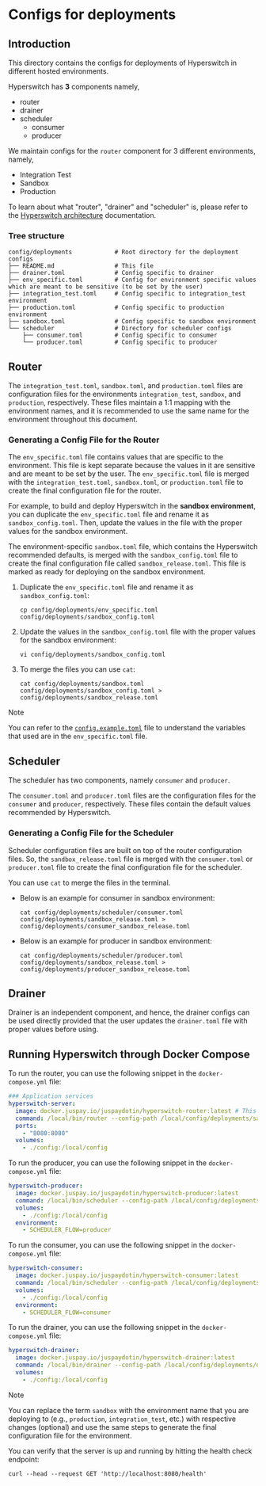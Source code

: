 # Configs for deployments

## Introduction

This directory contains the configs for deployments of Hyperswitch in different hosted environments.

Hyperswitch has **3** components namely,

- router
- drainer
- scheduler
  - consumer
  - producer

We maintain configs for the `router` component for 3 different environments, namely,

- Integration Test
- Sandbox
- Production

To learn about what "router", "drainer" and "scheduler" is, please refer to the [Hyperswitch architecture][architecture] documentation.

### Tree structure

```text
config/deployments            # Root directory for the deployment configs
├── README.md                 # This file
├── drainer.toml              # Config specific to drainer
├── env_specific.toml         # Config for environment specific values which are meant to be sensitive (to be set by the user)
├── integration_test.toml     # Config specific to integration_test environment
├── production.toml           # Config specific to production environment
├── sandbox.toml              # Config specific to sandbox environment
└── scheduler                 # Directory for scheduler configs
    ├── consumer.toml         # Config specific to consumer
    └── producer.toml         # Config specific to producer
```

## Router

The `integration_test.toml`, `sandbox.toml`, and `production.toml` files are configuration files for the environments `integration_test`, `sandbox`, and `production`, respectively. These files maintain a 1:1 mapping with the environment names, and it is recommended to use the same name for the environment throughout this document.

### Generating a Config File for the Router

The `env_specific.toml` file contains values that are specific to the environment. This file is kept separate because the values in it are sensitive and are meant to be set by the user. The `env_specific.toml` file is merged with the `integration_test.toml`, `sandbox.toml`, or `production.toml` file to create the final configuration file for the router.

For example, to build and deploy Hyperswitch in the **sandbox environment**, you can duplicate the `env_specific.toml` file and rename it as `sandbox_config.toml`. Then, update the values in the file with the proper values for the sandbox environment.

The environment-specific `sandbox.toml` file, which contains the Hyperswitch recommended defaults, is merged with the `sandbox_config.toml` file to create the final configuration file called `sandbox_release.toml`. This file is marked as ready for deploying on the sandbox environment.

1. Duplicate the `env_specific.toml` file and rename it as `sandbox_config.toml`:

   ```shell
   cp config/deployments/env_specific.toml config/deployments/sandbox_config.toml
   ```

2. Update the values in the `sandbox_config.toml` file with the proper values for the sandbox environment:

   ```shell
   vi config/deployments/sandbox_config.toml
   ```

3. To merge the files you can use `cat`:

   ```shell
   cat config/deployments/sandbox.toml config/deployments/sandbox_config.toml > config/deployments/sandbox_release.toml
   ```

> [!NOTE]
> You can refer to the [`config.example.toml`][config_example] file to understand the variables that used are in the `env_specific.toml` file.

## Scheduler

The scheduler has two components, namely `consumer` and `producer`.

The `consumer.toml` and `producer.toml` files are the configuration files for the `consumer` and `producer`, respectively. These files contain the default values recommended by Hyperswitch.

### Generating a Config File for the Scheduler

Scheduler configuration files are built on top of the router configuration files. So, the `sandbox_release.toml` file is merged with the `consumer.toml` or `producer.toml` file to create the final configuration file for the scheduler.

You can use `cat` to merge the files in the terminal.

- Below is an example for consumer in sandbox environment:

  ```shell
  cat config/deployments/scheduler/consumer.toml config/deployments/sandbox_release.toml > config/deployments/consumer_sandbox_release.toml
  ```

- Below is an example for producer in sandbox environment:

  ```shell
  cat config/deployments/scheduler/producer.toml config/deployments/sandbox_release.toml > config/deployments/producer_sandbox_release.toml
  ```

## Drainer

Drainer is an independent component, and hence, the drainer configs can be used directly provided that the user updates the `drainer.toml` file with proper values before using.

## Running Hyperswitch through Docker Compose

To run the router, you can use the following snippet in the `docker-compose.yml` file:

```yaml
### Application services
hyperswitch-server:
  image: docker.juspay.io/juspaydotin/hyperswitch-router:latest # This pulls the latest image from Docker Hub. If you wish to use a version without added features (like KMS), you can replace `latest` with `standalone`. However, please note that the standalone version is not recommended for production use.
  command: /local/bin/router --config-path /local/config/deployments/sandbox_release.toml # <--- Change this to the config file that is generated for the environment.
  ports:
    - "8080:8080"
  volumes:
    - ./config:/local/config
```

To run the producer, you can use the following snippet in the `docker-compose.yml` file:

```yaml
hyperswitch-producer:
  image: docker.juspay.io/juspaydotin/hyperswitch-producer:latest
  command: /local/bin/scheduler --config-path /local/config/deployments/producer_sandbox_release.toml # <--- Change this to the config file that is generated for the environment.
  volumes:
    - ./config:/local/config
  environment:
    - SCHEDULER_FLOW=producer
```

To run the consumer, you can use the following snippet in the `docker-compose.yml` file:

```yaml
hyperswitch-consumer:
  image: docker.juspay.io/juspaydotin/hyperswitch-consumer:latest
  command: /local/bin/scheduler --config-path /local/config/deployments/consumer_sandbox_release.toml # <--- Change this to the config file that is generated for the environment
  volumes:
    - ./config:/local/config
  environment:
    - SCHEDULER_FLOW=consumer
```

To run the drainer, you can use the following snippet in the `docker-compose.yml` file:

```yaml
hyperswitch-drainer:
  image: docker.juspay.io/juspaydotin/hyperswitch-drainer:latest
  command: /local/bin/drainer --config-path /local/config/deployments/drainer.toml
  volumes:
    - ./config:/local/config
```

> [!NOTE]
> You can replace the term `sandbox` with the environment name that you are deploying to (e.g., `production`, `integration_test`, etc.) with respective changes (optional) and use the same steps to generate the final configuration file for the environment.

You can verify that the server is up and running by hitting the health check endpoint:

```shell
curl --head --request GET 'http://localhost:8080/health'
```

[architecture]: /docs/architecture.md
[config_example]: /config/config.example.toml
